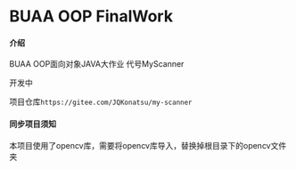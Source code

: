 # BUAA OOP FinalWork

#### 介绍

BUAA OOP面向对象JAVA大作业
代号MyScanner

开发中

项目仓库`https://gitee.com/JQKonatsu/my-scanner`

#### 同步项目须知

本项目使用了opencv库，需要将opencv库导入，替换掉根目录下的opencv文件夹


